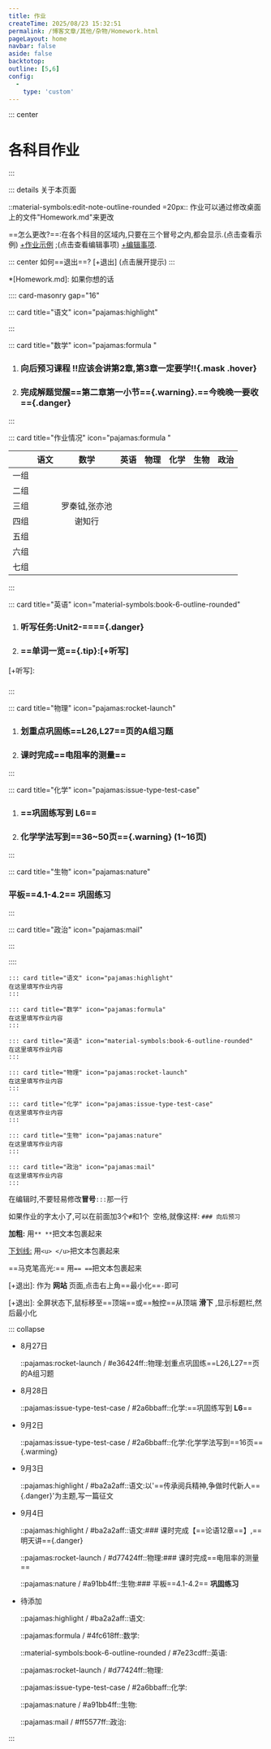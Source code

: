```yaml
---
title: 作业
createTime: 2025/08/23 15:32:51
permalink: /博客文章/其他/杂物/Homework.html
pageLayout: home
navbar: false
aside: false
backtotop: 
outline: [5,6]
config:
  -
    type: 'custom'
---
```


::: center
# 各科目作业
:::


::: details 关于本页面

::material-symbols:edit-note-outline-rounded =20px:: 作业可以通过修改桌面上的文件"Homework.md"来更改

==怎么更改?==:在各个科目的区域内,只要在三个冒号之内,都会显示.(点击查看示例) [+作业示例] ;(点击查看编辑事项) [+编辑事项].

::: center
如何==退出==? [+退出] (点击展开提示)
:::

*[Homework.md]: 如果你想的话




:::: card-masonry gap="16" 



::: card title="语文" icon="pajamas:highlight"

:::



::: card title="数学" icon="pajamas:formula "
1. ### 向后预习课程 !!应该会讲第2章,第3章一定要学!!{.mask .hover}
2. ### 完成解题觉醒==第二章第一小节=={.warning}.==今晚晚一要收=={.danger}
:::



::: card title="作业情况" icon="pajamas:formula "

|      | 语文 |     数学      | 英语 | 物理 | 化学 | 生物 | 政治 |
| :--: | :--: | :-----------: | :--: | :--: | :--: | :--: | :--: |
| 一组 |      |               |      |      |      |      |      |
| 二组 |      |               |      |      |      |      |      |
| 三组 |      | 罗秦钺,张亦池 |      |      |      |      |      |
| 四组 |      |    谢知行     |      |      |      |      |      |
| 五组 |      |               |      |      |      |      |      |
| 六组 |      |               |      |      |      |      |      |
| 七组 |      |               |      |      |      |      |      |

:::



::: card title="英语" icon="material-symbols:book-6-outline-rounded"
1. ### 听写任务:Unit2-===={.danger}
2. ### ==单词一览=={.tip}:[+听写]

[+听写]:
  ### 
:::



::: card title="物理" icon="pajamas:rocket-launch"
1. ### 划重点巩固练==L26,L27==页的A组习题

2. ### 课时完成==电阻率的测量==
:::



::: card title="化学" icon="pajamas:issue-type-test-case"
1. ### ==巩固练写到 **L6**==

2. ### 化学学法写到==36~50页=={.warning} (1~16页)
:::



::: card title="生物" icon="pajamas:nature"
### 平板==4.1-4.2== **巩固练习**
:::



::: card title="政治" icon="pajamas:mail"

:::



:::: 


[+作业示例]:
   以语文为例子:
   ```
   ::: card title="语文" icon="pajamas:highlight"
   在这里填写作业内容
   :::
   ```

[+作业示例]:
   以数学为例子:
   ```
   ::: card title="数学" icon="pajamas:formula"
   在这里填写作业内容
   :::
   ```

[+作业示例]:
   以英语为例子:
   ```
   ::: card title="英语" icon="material-symbols:book-6-outline-rounded"
   在这里填写作业内容
   :::
   ```

[+作业示例]:
   以物理为例子:
   ```
   ::: card title="物理" icon="pajamas:rocket-launch"
   在这里填写作业内容
   :::
   ```

[+作业示例]:
   以化学为例子:
   ```
   ::: card title="化学" icon="pajamas:issue-type-test-case"
   在这里填写作业内容
   :::
   ```

[+作业示例]:
   以生物为例子:
   ```
   ::: card title="生物" icon="pajamas:nature"
   在这里填写作业内容
   :::
   ```

[+作业示例]:
   以政治为例子:
   ```
   ::: card title="政治" icon="pajamas:mail"
   在这里填写作业内容
   :::
   ```

[+编辑事项]:
   **编辑事项**

   在编辑时,不要轻易修改**冒号**`:::`那一行

   如果作业的字太小了,可以在前面加3个`#`和1个` `空格,就像这样:
      ```
      ### 向后预习
      ```

[+编辑事项]:
   **文本格式：**

   **加粗:** 用`** **`把文本包裹起来

   <u>下划线:</u> 用`<u> </u>`把文本包裹起来

   ==马克笔高光:== 用`== ==`把文本包裹起来


[+退出]:
  作为 **网站** 页面,点击右上角==最小化==`-`即可

[+退出]:
  全屏状态下,鼠标移至==顶端==或==触控==从顶端 **滑下** ,显示标题栏,然后最小化


::: collapse
- 8月27日

  ::pajamas:rocket-launch / #e36424ff::物理:划重点巩固练==L26,L27==页的A组习题

- 8月28日

  ::pajamas:issue-type-test-case / #2a6bbaff::化学:==巩固练写到 **L6**==
  
- 9月2日

  ::pajamas:issue-type-test-case / #2a6bbaff::化学:化学学法写到==16页=={.warming}

- 9月3日

  ::pajamas:highlight / #ba2a2aff::语文:以'==传承阅兵精神,争做时代新人=={.danger}'为主题,写一篇征文

- 9月4日

  ::pajamas:highlight / #ba2a2aff::语文:### 课时完成【==论语12章==】,==明天讲=={.danger}

  ::pajamas:rocket-launch / #d77424ff::物理:### 课时完成==电阻率的测量==

  ::pajamas:nature / #a91bb4ff::生物:### 平板==4.1-4.2== **巩固练习**

- 待添加

  ::pajamas:highlight / #ba2a2aff::语文:

  ::pajamas:formula / #4fc618ff::数学:

  ::material-symbols:book-6-outline-rounded / #7e23cdff::英语:

  ::pajamas:rocket-launch / #d77424ff::物理:

  ::pajamas:issue-type-test-case / #2a6bbaff::化学:

  ::pajamas:nature / #a91bb4ff::生物:

  ::pajamas:mail / #ff5577ff::政治:

:::
